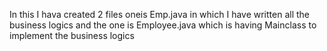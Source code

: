 In this I hava created 2 files oneis Emp.java in which I have written all the business logics and the one is Employee.java which is having Mainclass to implement the business logics
